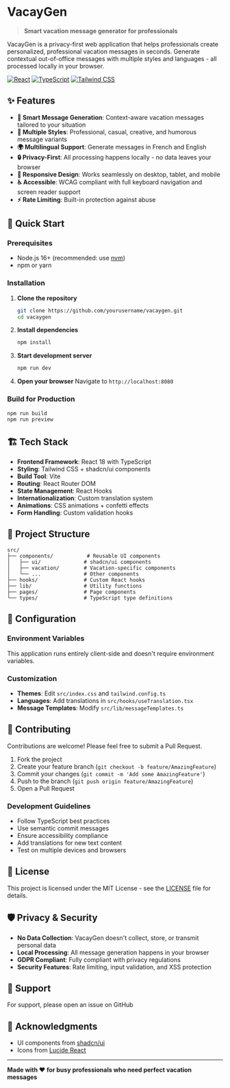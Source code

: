 # VacayGen

> **Smart vacation message generator for professionals**

VacayGen is a privacy-first web application that helps professionals create personalized, professional vacation messages in seconds. Generate contextual out-of-office messages with multiple styles and languages - all processed locally in your browser.

[![React](https://img.shields.io/badge/React-20232A?style=for-the-badge&logo=react&logoColor=61DAFB)](https://reactjs.org/)
[![TypeScript](https://img.shields.io/badge/TypeScript-007ACC?style=for-the-badge&logo=typescript&logoColor=white)](https://www.typescriptlang.org/)
[![Tailwind CSS](https://img.shields.io/badge/Tailwind_CSS-38B2AC?style=for-the-badge&logo=tailwind-css&logoColor=white)](https://tailwindcss.com/)

## ✨ Features

- **🎯 Smart Message Generation**: Context-aware vacation messages tailored to your situation
- **🎨 Multiple Styles**: Professional, casual, creative, and humorous message variants
- **🌍 Multilingual Support**: Generate messages in French and English
- **🔒 Privacy-First**: All processing happens locally - no data leaves your browser
- **📱 Responsive Design**: Works seamlessly on desktop, tablet, and mobile
- **♿ Accessible**: WCAG compliant with full keyboard navigation and screen reader support
- **⚡ Rate Limiting**: Built-in protection against abuse

## 🚀 Quick Start

### Prerequisites

- Node.js 16+ (recommended: use [nvm](https://github.com/nvm-sh/nvm))
- npm or yarn

### Installation

1. **Clone the repository**
   ```bash
   git clone https://github.com/yourusername/vacaygen.git
   cd vacaygen
   ```

2. **Install dependencies**
   ```bash
   npm install
   ```

3. **Start development server**
   ```bash
   npm run dev
   ```

4. **Open your browser**
   Navigate to `http://localhost:8080`

### Build for Production

```bash
npm run build
npm run preview
```

## 🏗️ Tech Stack

- **Frontend Framework**: React 18 with TypeScript
- **Styling**: Tailwind CSS + shadcn/ui components
- **Build Tool**: Vite
- **Routing**: React Router DOM
- **State Management**: React Hooks
- **Internationalization**: Custom translation system
- **Animations**: CSS animations + confetti effects
- **Form Handling**: Custom validation hooks

## 📁 Project Structure

```
src/
├── components/           # Reusable UI components
│   ├── ui/              # shadcn/ui components
│   ├── vacation/        # Vacation-specific components
│   └── ...              # Other components
├── hooks/               # Custom React hooks
├── lib/                 # Utility functions
├── pages/               # Page components
└── types/               # TypeScript type definitions
```

## 🔧 Configuration

### Environment Variables

This application runs entirely client-side and doesn't require environment variables.

### Customization

- **Themes**: Edit `src/index.css` and `tailwind.config.ts`
- **Languages**: Add translations in `src/hooks/useTranslation.tsx`
- **Message Templates**: Modify `src/lib/messageTemplates.ts`

## 🤝 Contributing

Contributions are welcome! Please feel free to submit a Pull Request.

1. Fork the project
2. Create your feature branch (`git checkout -b feature/AmazingFeature`)
3. Commit your changes (`git commit -m 'Add some AmazingFeature'`)
4. Push to the branch (`git push origin feature/AmazingFeature`)
5. Open a Pull Request

### Development Guidelines

- Follow TypeScript best practices
- Use semantic commit messages
- Ensure accessibility compliance
- Add translations for new text content
- Test on multiple devices and browsers

## 📝 License

This project is licensed under the MIT License - see the [LICENSE](LICENSE) file for details.

## 🛡️ Privacy & Security

- **No Data Collection**: VacayGen doesn't collect, store, or transmit personal data
- **Local Processing**: All message generation happens in your browser
- **GDPR Compliant**: Fully compliant with privacy regulations
- **Security Features**: Rate limiting, input validation, and XSS protection

## 📧 Support

For support, please open an issue on GitHub

## 🙏 Acknowledgments

- UI components from [shadcn/ui](https://ui.shadcn.com/)
- Icons from [Lucide React](https://lucide.dev/)

---

**Made with ❤️ for busy professionals who need perfect vacation messages**

